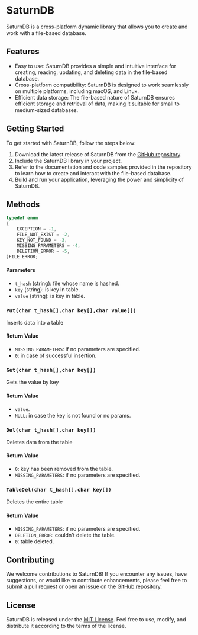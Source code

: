 # SaturnDB

SaturnDB is a cross-platform dynamic library that allows you to create and work with a file-based database.

## Features

- Easy to use: SaturnDB provides a simple and intuitive interface for creating, reading, updating, and deleting data in the file-based database.
- Cross-platform compatibility: SaturnDB is designed to work seamlessly on multiple platforms, including macOS, and Linux.
- Efficient data storage: The file-based nature of SaturnDB ensures efficient storage and retrieval of data, making it suitable for small to medium-sized databases.

## Getting Started

To get started with SaturnDB, follow the steps below:

1. Download the latest release of SaturnDB from the [GitHub repository](https://github.com/A1ex3/saturndb).
2. Include the SaturnDB library in your project.
3. Refer to the documentation and code samples provided in the repository to learn how to create and interact with the file-based database.
4. Build and run your application, leveraging the power and simplicity of SaturnDB.

## Methods
```c
typedef enum
{
    EXCEPTION = -1,
    FILE_NOT_EXIST = -2,
    KEY_NOT_FOUND = -3,
    MISSING_PARAMETERS = -4,
    DELETION_ERROR = -5,
}FILE_ERROR;
```
#### Parameters

- `t_hash` (string): file whose name is hashed.
- `key` (string): is key in table.
- `value` (string): is key in table.

### `Put(char t_hash[],char key[],char value[])`

Inserts data into a table

#### Return Value

- `MISSING_PARAMETERS`: if no parameters are specified.
- `0`: in case of successful insertion.

### `Get(char t_hash[],char key[])`

Gets the value by key

#### Return Value

- `value`.
- `NULL`: in case the key is not found or no params.

### `Del(char t_hash[],char key[])`

Deletes data from the table

#### Return Value

- `0`: key has been removed from the table.
- `MISSING_PARAMETERS`: if no parameters are specified.

### `TableDel(char t_hash[],char key[])`

Deletes the entire table

#### Return Value

- `MISSING_PARAMETERS`: if no parameters are specified.
- `DELETION_ERROR`: couldn't delete the table.
- `0`: table deleted.

## Contributing

We welcome contributions to SaturnDB! If you encounter any issues, have suggestions, or would like to contribute enhancements, please feel free to submit a pull request or open an issue on the [GitHub repository](https://github.com/A1ex3/saturndb).


## License

SaturnDB is released under the [MIT License](https://github.com/A1ex3/saturndb/blob/master/LICENSE). Feel free to use, modify, and distribute it according to the terms of the license.
